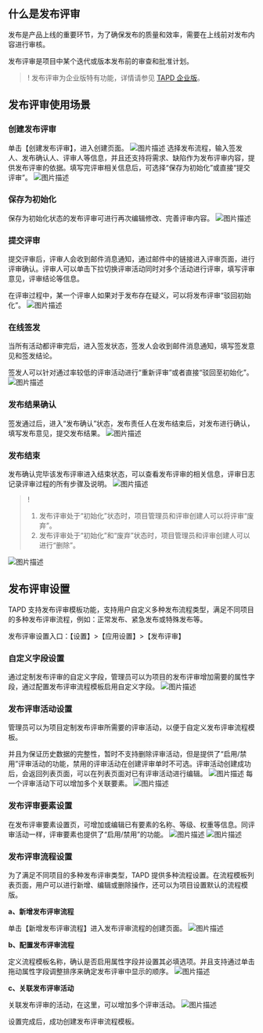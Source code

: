 

## 什么是发布评审

发布是产品上线的重要环节，为了确保发布的质量和效率，需要在上线前对发布内容进行审核。

发布评审是项目中某个迭代或版本发布前的审查和批准计划。

>! 发布评审为企业版特有功能，详情请参见 [TAPD 企业版](https://cloud.tencent.com/document/product/624/44285)。  

## 发布评审使用场景



### 创建发布评审

单击【创建发布评审】，进入创建页面。
![图片描述](https://main.qcloudimg.com/raw/ada1b372fe2c8c33f04915cf99c64130.png)
选择发布流程，输入签发人、发布确认人、评审人等信息，并且还支持将需求、缺陷作为发布评审内容，提供发布评审的依据。填写完评审相关信息后，可选择“保存为初始化”或直接“提交评审”。
![图片描述](https://main.qcloudimg.com/raw/5024d8b27b84647a72a476e11bd32a6c.png)

### 保存为初始化

保存为初始化状态的发布评审可进行再次编辑修改、完善评审内容。
![图片描述](https://main.qcloudimg.com/raw/177e189d59f37b428852b74d71501846.png)

### 提交评审

提交评审后，评审人会收到邮件消息通知，通过邮件中的链接进入评审页面，进行评审确认。评审人可以单击下拉切换评审活动同时对多个活动进行评审，填写评审意见，评审结论等信息。

在评审过程中，某一个评审人如果对于发布存在疑义，可以将发布评审“驳回初始化”。
![图片描述](https://main.qcloudimg.com/raw/8fa27bce92c4478407b9b91540a4c8e5.png)

### 在线签发

当所有活动都评审完后，进入签发状态，签发人会收到邮件消息通知，填写签发意见和签发结论。

签发人可以针对通过率较低的评审活动进行“重新评审”或者直接“驳回至初始化”。
![图片描述](https://main.qcloudimg.com/raw/8f18f27aa03d81f92089dc2cca27c124.png)

### 发布结果确认

签发通过后，进入“发布确认”状态，发布责任人在发布结束后，对发布进行确认，填写发布意见，提交发布结果。
![图片描述](https://main.qcloudimg.com/raw/783e52819a1fe81155e2ad734cca317d.png)

### 发布结束

发布确认完毕该发布评审进入结束状态，可以查看发布评审的相关信息，评审日志记录评审过程的所有步骤及说明。
![图片描述](https://main.qcloudimg.com/raw/0490b4c5457abd32c68e6d7eee63e564.png)


>!
> 1. 发布评审处于“初始化”状态时，项目管理员和评审创建人可以将评审“废弃”。
> 2. 发布评审处于“初始化”和“废弃”状态时，项目管理员和评审创建人可以进行“删除”。

![图片描述](https://main.qcloudimg.com/raw/0e5cf223974be0ab451dc4ebbcc94673.png)

 

## 发布评审设置

TAPD 支持发布评审模板功能，支持用户自定义多种发布流程类型，满足不同项目的多种发布评审流程，例如：正常发布、紧急发布或特殊发布等。

发布评审设置入口：【设置】>【应用设置】>【发布评审】

### 自定义字段设置

通过定制发布评审的自定义字段，管理员可以为项目的发布评审增加需要的属性字段，通过配置发布评审流程模板启用自定义字段。
![图片描述](https://main.qcloudimg.com/raw/be1553248e457350c04af9ed4ab535fb.png)

### 发布评审活动设置

管理员可以为项目定制发布评审所需要的评审活动，以便于自定义发布评审流程模板。

并且为保证历史数据的完整性，暂时不支持删除评审活动，但是提供了“启用/禁用”评审活动的功能，禁用的评审活动在创建评审单时不可选。评审活动创建成功后，会返回列表页面，可以在列表页面对已有评审活动进行编辑。
![图片描述](https://main.qcloudimg.com/raw/ce3af2246f2fc4acfe18a718dc9b1e13.png)
每一个评审活动下可以增加多个关联要素。
![图片描述](https://main.qcloudimg.com/raw/a7d731cef5410811c114799038838163.png)

### 发布评审要素设置

在发布评审要素设置页，可增加或编辑已有要素的名称、等级、权重等信息。同评审活动一样，评审要素也提供了“启用/禁用”的功能。
![图片描述](https://main.qcloudimg.com/raw/626203a581e07d9aef3cf0ccc883d0e5.png)
![图片描述](https://main.qcloudimg.com/raw/a21a25c6fbec0925c3e5836fb11a87ab.png)

### 发布评审流程设置

为了满足不同项目的多种发布评审类型，TAPD 提供多种流程设置。在流程模板列表页面，用户可以进行新增、编辑或删除操作，还可以为项目设置默认的流程模版。

**a、新增发布评审流程**

单击【新增发布评审流程】进入发布评审流程的创建页面。
![图片描述](https://main.qcloudimg.com/raw/215bb4feb128a9abe4568bf4be8248fe.png)

**b、配置发布评审流程**

定义流程模板名称，确认是否启用属性字段并设置其必填选项。并且支持通过单击拖动属性字段调整排序来确定发布评审中显示的顺序。
![图片描述](https://main.qcloudimg.com/raw/eba507d000bcdafb2fc92c5ec6772b0a.png)

**c、关联发布评审活动**

关联发布评审的活动，在这里，可以增加多个评审活动。
![图片描述](https://main.qcloudimg.com/raw/493a4bdf3a8fa2ccbbc50a3f14221b32.png)

设置完成后，成功创建发布评审流程模板。

